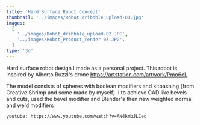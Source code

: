 ```yaml
---
title: 'Hard Surface Robot Concept'
thumbnail: '../images/Robot_dribbble_upload-01.jpg'
images:
  [
    '../images/Robot_dribbble_upload-02.JPG',
    '../images/Robot_Product_render-03.JPG',
  ]
type: '3d'
---
```


Hard surface robot design I made as a personal project.
This robot is inspired by Alberto Buzzi's drone https://artstation.com/artwork/Pmo6eL

The model consists of spheres with boolean modifiers and
kitbashing (from Creative Shrimp and some made by myself).
I to achieve CAD like bevels and cuts, used the bevel modifier
and Blender's then new weighted normal
and weld modifiers

`youtube: https://www.youtube.com/watch?v=AN4kmbJLCec`
